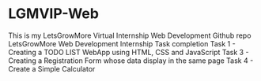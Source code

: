 # LGMVIP-Web
This is my LetsGrowMore Virtual Internship Web Development Github repo
LetsGrowMore Web Development Internship Task completion
Task 1 - Creating a TODO LIST WebApp using HTML, CSS and JavaScript 
Task 3 - Creating a Registration Form whose data display in the same page
Task 4 - Create a Simple Calculator

